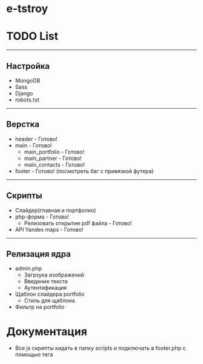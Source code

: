 # e-tstroy

# TODO List

---

## Настройка

+ MongoDB
+ Sass
+ Django
+ robots.txt

---

## Верстка

+ header - Готово!
+ main - Готово!
  + main_portfolio - Готово!
  + main_partner - Готово!
  + main_contacts - Готово!
+ footer - Готово! (посмотреть баг с привязкой футера)

---

## Скрипты

+ Слайдер(главная и портфолио)
+ php-форма - Готово!
  + Релизовать открытие pdf файла - Готово!
+ API Yandex maps - Готово!

---

## Релизация ядра

+ admin.php
	+ Загрзука изображений
	+ Введение текста
	+ Аутентификация
+ Щаблон слайдера portfolio
	+ Стиль для щаблона
+ Фильтр на portfolio 


# Документация

+ Все js скрипты кидать в папку scripts и подключать в footer.php с помощью тега <script src="js file"></script>
